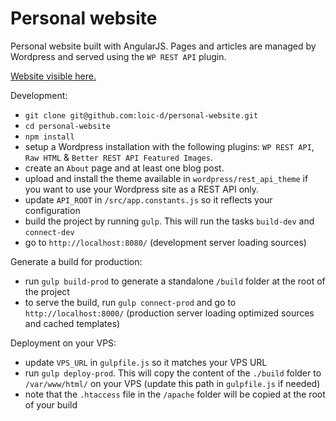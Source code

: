 # Personal website

Personal website built with AngularJS. Pages and articles are managed by Wordpress and served using the `WP REST API` plugin.

<a href="https://loic-delaubier.com" target="_blank">Website visible here.</a>

Development:
* `git clone git@github.com:loic-d/personal-website.git`
* `cd personal-website`
* `npm install`
* setup a Wordpress installation with the following plugins: `WP REST API`, `Raw HTML` & `Better REST API Featured Images`.
* create an `About` page and at least one blog post.
* upload and install the theme available in `wordpress/rest_api_theme` if you want to use your Wordpress site as a REST API only.
* update `API_ROOT` in `/src/app.constants.js` so it reflects your configuration
* build the project by running `gulp`. This will run the tasks `build-dev` and `connect-dev`
* go to `http://localhost:8080/` (development server loading sources)

Generate a build for production:
* run `gulp build-prod` to generate a standalone `/build` folder at the root of the project
* to serve the build, run `gulp connect-prod` and go to `http://localhost:8000/` (production server loading optimized sources and cached templates)

Deployment on your VPS:
* update `VPS_URL` in `gulpfile.js` so it matches your VPS URL
* run `gulp deploy-prod`. This will copy the content of the `./build` folder to `/var/www/html/` on your VPS (update this path in `gulpfile.js` if needed)
* note that the `.htaccess` file in the `/apache` folder will be copied at the root of your build

